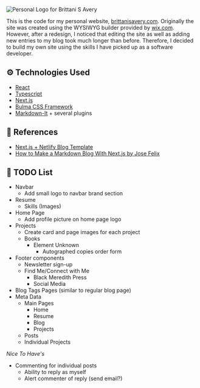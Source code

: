 ![Personal Logo for Brittani S Avery](https://user-images.githubusercontent.com/5512676/96328651-09cc4a00-100b-11eb-9961-dec8c00913f7.png)

This is the code for my personal website, [brittanisavery.com](https://brittanisavery.com). Originally the site was created using the WYSIWYG builder provided by [wix.com](https://wix.com). However, after a redesign, I noticed that editing the site as well as adding new entries to my blog took much longer than before. Therefore, I decided to build my own site using the skills I have picked up as a software developer.

## ⚙ Technologies Used

- [React](https://reactjs.org/)
- [Typescript](https://www.typescriptlang.org/)
- [Next.js](https://nextjs.org/)
- [Bulma CSS Framework](https://bulma.io/)
- [Markdown-It](https://markdown-it.github.io/) + several plugins

## 📖 References

- [Next.js + Netlify Blog Template](https://github.com/wutali/nextjs-netlify-blog-template)
- [How to Make a Markdown Blog With Next.js by Jose Felix](https://jfelix.info/blog/how-to-make-a-static-blog-with-next-js)

## 📃 TODO List

- Navbar
  - Add small logo to navbar brand section
- Resume
  - Skills (Images)
- Home Page
  - Add profile picture on home page logo
- Projects
  - Create card and page images for each project
  - Books
    - Element Unknown
      - Autographed copies order form
- Footer components
  - Newsletter sign-up
  - Find Me/Connect with Me
    - Black Meredith Press
    - Social Media
- Blog Tags Pages (similar to regular blog page)
- Meta Data
  - Main Pages
    - Home
    - Resume
    - Blog
    - Projects
  - Posts
  - Individual Projects

_Nice To Have's_

- Commenting for individual posts
  - Ability to reply as myself
  - Alert commenter of reply (send email?)

